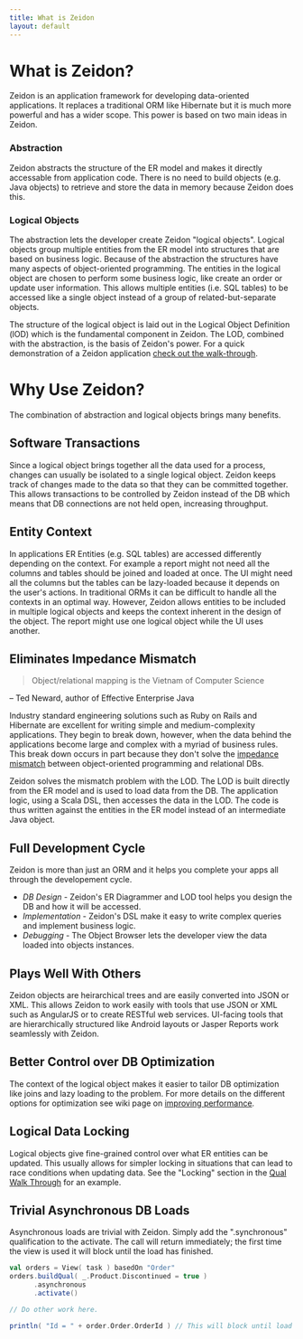 ```yaml
---
title: What is Zeidon
layout: default
---
```


# What is Zeidon?

Zeidon is an application framework for developing data-oriented applications.  It replaces a traditional ORM like Hibernate but it is much more powerful and has a wider scope. This power is based on two main ideas in Zeidon.

### Abstraction
Zeidon abstracts the structure of the ER model and makes it directly accessable from application code.  There is no need to build objects (e.g. Java objects) to retrieve and store the data in memory because Zeidon does this.

### Logical Objects
The abstraction lets the developer create Zeidon "logical objects".  Logical objects group multiple entities from the ER model into structures that are based on business logic.  Because of the abstraction the structures have many aspects of object-oriented programming.  The entities in the logical object are chosen to perform some business logic, like create an order or update user information.  This allows multiple entities (i.e. SQL tables) to be accessed like a single object instead of a group of related-but-separate objects.

The structure of the logical object is laid out in the Logical Object Definition (lOD) which is the fundamental component in Zeidon.  The LOD, combined with the abstraction, is the basis of Zeidon's power.  For a quick demonstration of a Zeidon application [check out the walk-through](QuickWalkThrough.html).

# Why Use Zeidon?
The combination of abstraction and logical objects brings many benefits.

## Software Transactions
Since a logical object brings together all the data used for a process, changes can usually be isolated to a single logical object.  Zeidon keeps track of changes made to the data so that they can be committed together.  This allows transactions to be controlled by Zeidon instead of the DB which means that DB connections are not held open, increasing throughput.

## Entity Context
In applications ER Entities (e.g. SQL tables) are accessed differently depending on the context.  For example a report might not need all the columns and tables should be joined and loaded at once.  The UI might need all the columns but the tables can be lazy-loaded because it depends on the user's actions.  In traditional ORMs it can be difficult to handle all the contexts in an optimal way.  However, Zeidon allows entities to be included in multiple logical objects and keeps the context inherent in the design of the object.  The report might use one logical object while the UI uses another.

## Eliminates Impedance Mismatch

> Object/relational mapping is the Vietnam of Computer Science

– Ted Neward, author of Effective Enterprise Java

Industry standard engineering solutions such as Ruby on Rails and Hibernate are excellent for writing simple and medium-complexity applications.  They begin to break down, however, when the data behind the applications become large and complex with a myriad of business rules.  This break down occurs in part because they don't solve the [impedance mismatch](https://en.wikipedia.org/wiki/Object-relational_impedance_mismatch) between object-oriented programming and relational DBs.

Zeidon solves the mismatch problem with the LOD.  The LOD is built directly from the ER model and is used to load data from the DB.  The application logic, using a Scala DSL, then accesses the data in the LOD.  The code is thus written against the entities in the ER model instead of an intermediate Java object.

## Full Development Cycle
Zeidon is more than just an ORM and it helps you complete your apps all through the developement cycle.

* *DB Design* - Zeidon's ER Diagrammer and LOD tool helps you design the DB and how it will be accessed.
* *Implementation* - Zeidon's DSL make it easy to write complex queries and implement business logic.
* *Debugging* - The Object Browser lets the developer view the data loaded into objects instances.

## Plays Well With Others
Zeidon objects are heirarchical trees and are easily converted into JSON or XML.  This allows Zeidon to work easily with tools that use JSON or XML such as AngularJS or to create RESTful web services.  UI-facing tools that are hierarchically structured like Android layouts or Jasper Reports work seamlessly with Zeidon.

## Better Control over DB Optimization
The context of the logical object makes it easier to tailor DB optimization like joins and lazy loading to the problem.  For more details on the different options for optimization see wiki page on [improving performance](https://github.com/DeegC/zeidon-joe/wiki/Improving-Performance).

## Logical Data Locking
Logical objects give fine-grained control over what ER entities can be updated.  This usually allows for simpler locking in situations that can lead to race conditions when updating data.  See the "Locking" section in the [Qual Walk Through](QuickWalkThrough.html) for an example.

## Trivial Asynchronous DB Loads
Asynchronous loads are trivial with Zeidon.  Simply add the ".synchronous" qualification to the activate.  The call will return immediately; the first time the view is used it will block until the load has finished.

```scala
val orders = View( task ) basedOn "Order"
orders.buildQual( _.Product.Discontinued = true )
      .asynchronous
      .activate()

// Do other work here.

println( "Id = " + order.Order.OrderId ) // This will block until load has finished.
```
